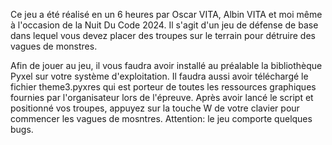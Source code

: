 Ce jeu a été réalisé en un 6 heures par Oscar VITA, Albin VITA et moi même à l'occasion de la Nuit Du Code 2024.
Il s'agit d'un jeu de défense de base dans lequel vous devez placer des troupes sur le terrain pour détruire des vagues de monstres.

Afin de jouer au jeu, il vous faudra avoir installé au préalable la bibliothèque Pyxel sur votre système d'exploitation.
Il faudra aussi avoir téléchargé le fichier theme3.pyxres qui est porteur de toutes les ressources graphiques fournies par l'organisateur lors de l'épreuve.
Après avoir lancé le script et positionné vos troupes, appuyez sur la touche W de votre clavier pour commencer les vagues de mosntres.
Attention: le jeu comporte quelques bugs.

